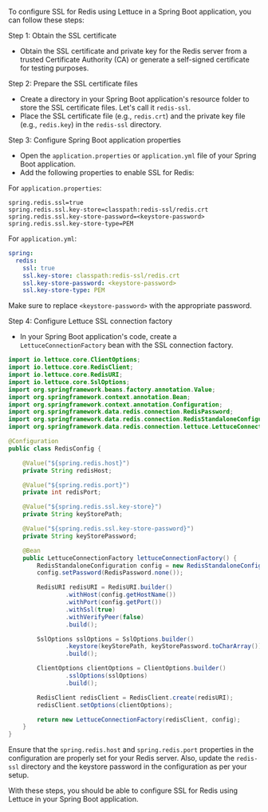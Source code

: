 To configure SSL for Redis using Lettuce in a Spring Boot application, you can follow these steps:

Step 1: Obtain the SSL certificate
- Obtain the SSL certificate and private key for the Redis server from a trusted Certificate Authority (CA) or generate a self-signed certificate for testing purposes.

Step 2: Prepare the SSL certificate files
- Create a directory in your Spring Boot application's resource folder to store the SSL certificate files. Let's call it `redis-ssl`.
- Place the SSL certificate file (e.g., `redis.crt`) and the private key file (e.g., `redis.key`) in the `redis-ssl` directory.

Step 3: Configure Spring Boot application properties
- Open the `application.properties` or `application.yml` file of your Spring Boot application.
- Add the following properties to enable SSL for Redis:

For `application.properties`:
```
spring.redis.ssl=true
spring.redis.ssl.key-store=classpath:redis-ssl/redis.crt
spring.redis.ssl.key-store-password=<keystore-password>
spring.redis.ssl.key-store-type=PEM
```

For `application.yml`:
```yaml
spring:
  redis:
    ssl: true
    ssl.key-store: classpath:redis-ssl/redis.crt
    ssl.key-store-password: <keystore-password>
    ssl.key-store-type: PEM
```

Make sure to replace `<keystore-password>` with the appropriate password.

Step 4: Configure Lettuce SSL connection factory
- In your Spring Boot application's code, create a `LettuceConnectionFactory` bean with the SSL connection factory.

```java
import io.lettuce.core.ClientOptions;
import io.lettuce.core.RedisClient;
import io.lettuce.core.RedisURI;
import io.lettuce.core.SslOptions;
import org.springframework.beans.factory.annotation.Value;
import org.springframework.context.annotation.Bean;
import org.springframework.context.annotation.Configuration;
import org.springframework.data.redis.connection.RedisPassword;
import org.springframework.data.redis.connection.RedisStandaloneConfiguration;
import org.springframework.data.redis.connection.lettuce.LettuceConnectionFactory;

@Configuration
public class RedisConfig {

    @Value("${spring.redis.host}")
    private String redisHost;

    @Value("${spring.redis.port}")
    private int redisPort;

    @Value("${spring.redis.ssl.key-store}")
    private String keyStorePath;

    @Value("${spring.redis.ssl.key-store-password}")
    private String keyStorePassword;

    @Bean
    public LettuceConnectionFactory lettuceConnectionFactory() {
        RedisStandaloneConfiguration config = new RedisStandaloneConfiguration(redisHost, redisPort);
        config.setPassword(RedisPassword.none());

        RedisURI redisURI = RedisURI.builder()
                .withHost(config.getHostName())
                .withPort(config.getPort())
                .withSsl(true)
                .withVerifyPeer(false)
                .build();

        SslOptions sslOptions = SslOptions.builder()
                .keystore(keyStorePath, keyStorePassword.toCharArray())
                .build();

        ClientOptions clientOptions = ClientOptions.builder()
                .sslOptions(sslOptions)
                .build();

        RedisClient redisClient = RedisClient.create(redisURI);
        redisClient.setOptions(clientOptions);

        return new LettuceConnectionFactory(redisClient, config);
    }
}
```

Ensure that the `spring.redis.host` and `spring.redis.port` properties in the configuration are properly set for your Redis server. Also, update the `redis-ssl` directory and the keystore password in the configuration as per your setup.

With these steps, you should be able to configure SSL for Redis using Lettuce in your Spring Boot application.
